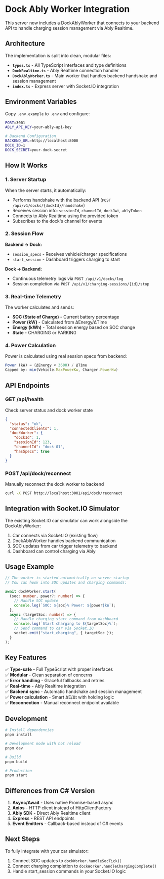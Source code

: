 # Dock Ably Worker Integration

This server now includes a DockAblyWorker that connects to your backend API to handle charging session management via Ably Realtime.

## Architecture

The implementation is split into clean, modular files:

- **`types.ts`** - All TypeScript interfaces and type definitions
- **`DockRealtime.ts`** - Ably Realtime connection handler
- **`DockAblyWorker.ts`** - Main worker that handles backend handshake and session management
- **`index.ts`** - Express server with Socket.IO integration

## Environment Variables

Copy `.env.example` to `.env` and configure:

```bash
PORT=3001
ABLY_API_KEY=your-ably-api-key

# Backend Configuration
BACKEND_URL=http://localhost:8000
DOCK_ID=1
DOCK_SECRET=your-dock-secret
```

## How It Works

### 1. Server Startup

When the server starts, it automatically:

- Performs handshake with the backend API (`POST /api/v1/docks/{dockId}/handshake`)
- Receives session info: `sessionId`, `channelId`, `dockJwt`, `ablyToken`
- Connects to Ably Realtime using the provided token
- Subscribes to the dock's channel for events

### 2. Session Flow

**Backend → Dock:**

- `session_specs` - Receives vehicle/charger specifications
- `start_session` - Dashboard triggers charging to start

**Dock → Backend:**

- Continuous telemetry logs via `POST /api/v1/docks/log`
- Session completion via `POST /api/v1/charging-sessions/{id}/stop`

### 3. Real-time Telemetry

The worker calculates and sends:

- **SOC (State of Charge)** - Current battery percentage
- **Power (kW)** - Calculated from ΔEnergy/ΔTime
- **Energy (kWh)** - Total session energy based on SOC change
- **State** - CHARGING or PARKING

### 4. Power Calculation

Power is calculated using real session specs from backend:

```typescript
Power (kW) = (ΔEnergy × 3600) / ΔTime
Capped by: min(Vehicle.MaxPowerKw, Charger.PowerKw)
```

## API Endpoints

### GET /api/health

Check server status and dock worker state

```json
{
  "status": "ok",
  "connectedClients": 1,
  "dockWorker": {
    "dockId": 1,
    "sessionId": 123,
    "channelId": "dock-01",
    "hasSpecs": true
  }
}
```

### POST /api/dock/reconnect

Manually reconnect the dock worker to backend

```bash
curl -X POST http://localhost:3001/api/dock/reconnect
```

## Integration with Socket.IO Simulator

The existing Socket.IO car simulator can work alongside the DockAblyWorker:

1. Car connects via Socket.IO (existing flow)
2. DockAblyWorker handles backend communication
3. SOC updates from car trigger telemetry to backend
4. Dashboard can control charging via Ably

## Usage Example

```typescript
// The worker is started automatically on server startup
// You can hook into SOC updates and charging commands:

await dockWorker.start(
  (soc: number, power?: number) => {
    // Handle SOC update
    console.log(`SOC: ${soc}% Power: ${power}kW`);
  },
  async (targetSoc: number) => {
    // Handle charging start command from dashboard
    console.log(`Start charging to ${targetSoc}%`);
    // Send command to car via Socket.IO
    socket.emit("start_charging", { targetSoc });
  }
);
```

## Key Features

✅ **Type-safe** - Full TypeScript with proper interfaces  
✅ **Modular** - Clean separation of concerns  
✅ **Error handling** - Graceful fallbacks and retries  
✅ **Real-time** - Ably Realtime integration  
✅ **Backend sync** - Automatic handshake and session management  
✅ **Power calculation** - Smart ΔE/Δt with holding logic  
✅ **Reconnection** - Manual reconnect endpoint available

## Development

```bash
# Install dependencies
pnpm install

# Development mode with hot reload
pnpm dev

# Build
pnpm build

# Production
pnpm start
```

## Differences from C# Version

1. **Async/Await** - Uses native Promise-based async
2. **Axios** - HTTP client instead of HttpClientFactory
3. **Ably SDK** - Direct Ably Realtime client
4. **Express** - REST API endpoints
5. **Event Emitters** - Callback-based instead of C# events

## Next Steps

To fully integrate with your car simulator:

1. Connect SOC updates to `dockWorker.handleSocTick()`
2. Connect charging completion to `dockWorker.handleChargingComplete()`
3. Handle start_session commands in your Socket.IO logic
